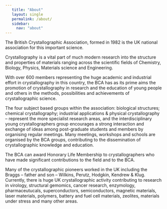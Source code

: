 ```yaml
---
   title: "About"
   layout: single
   permalink: /about/
   sidebar:
     nav: "about"
---
```


The British Crystallographic Association, formed in 1982 is the 
UK national association for this important science.

Crystallography is a vital part of much modern research into 
the structure and properties of materials ranging across the scientific 
fields of Chemistry, Biology, Physics, Materials science and Engineering.

With over 600 members representing the huge academic and industrial 
effort in crystallography in this country, the BCA has as its prime 
aims the promotion of crystallography in research and the education 
of young people and others in the methods, possibilities and achievements 
of crystallographic science.

The four subject based groups within the association: biological 
structures; chemical crystallography; industrial applications & 
physical crystallography – represent the more specialist research 
areas, and the interdisciplinary young crystallographers group 
encourages a strong interaction and exchange of ideas among 
post-graduate students and members by organising regular meetings. 
Many meetings, workshops and schools are organised by the BCA 
groups, contributing to the dissemination of crystallographic 
knowledge and education.

The BCA can award Honorary Life Membership to crystallographers who 
have made significant contributions to the field and to the BCA.

Many of the crystallographic pioneers worked in the UK including the 
Braggs – father and son – Wilkins, Perutz, Hodgkin, Kendrew & Klug. 
Currently, there is huge UK crystallographic activity contributing 
to research in virology, structural gemomics, cancer research, 
enzymology, pharmaceutucals, superconductors, semiconductors, 
magnetic materials, laser materials, polymers, battery and fuel 
cell materials, zeolites, materials under stress and many other areas.
